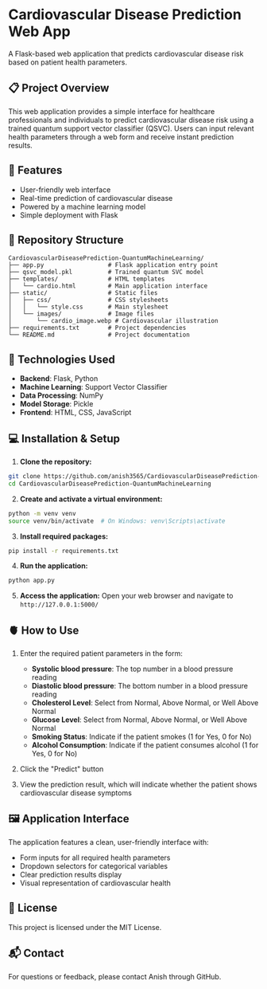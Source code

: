 # Cardiovascular Disease Prediction Web App

A Flask-based web application that predicts cardiovascular disease risk based on patient health parameters.

## 📋 Project Overview

This web application provides a simple interface for healthcare professionals and individuals to predict cardiovascular disease risk using a trained quantum support vector classifier (QSVC). Users can input relevant health parameters through a web form and receive instant prediction results.

## 🚀 Features

- User-friendly web interface
- Real-time prediction of cardiovascular disease
- Powered by a machine learning model
- Simple deployment with Flask

## 📁 Repository Structure

```
CardiovascularDiseasePrediction-QuantumMachineLearning/
├── app.py                  # Flask application entry point
├── qsvc_model.pkl          # Trained quantum SVC model
├── templates/              # HTML templates
│   └── cardio.html         # Main application interface
├── static/                 # Static files
│   ├── css/                # CSS stylesheets
│   │   └── style.css       # Main stylesheet
│   └── images/             # Image files
│       └── cardio_image.webp # Cardiovascular illustration
├── requirements.txt        # Project dependencies
└── README.md               # Project documentation
```

## 🔧 Technologies Used

- **Backend**: Flask, Python
- **Machine Learning**: Support Vector Classifier
- **Data Processing**: NumPy
- **Model Storage**: Pickle
- **Frontend**: HTML, CSS, JavaScript

## 💻 Installation & Setup

1. **Clone the repository:**
```bash
git clone https://github.com/anish3565/CardiovascularDiseasePrediction-QuantumMachineLearning.git
cd CardiovascularDiseasePrediction-QuantumMachineLearning
```

2. **Create and activate a virtual environment:**
```bash
python -m venv venv
source venv/bin/activate  # On Windows: venv\Scripts\activate
```

3. **Install required packages:**
```bash
pip install -r requirements.txt
```

4. **Run the application:**
```bash
python app.py
```

5. **Access the application:**
   Open your web browser and navigate to `http://127.0.0.1:5000/`

## 🫀 How to Use

1. Enter the required patient parameters in the form:
   - **Systolic blood pressure**: The top number in a blood pressure reading
   - **Diastolic blood pressure**: The bottom number in a blood pressure reading
   - **Cholesterol Level**: Select from Normal, Above Normal, or Well Above Normal
   - **Glucose Level**: Select from Normal, Above Normal, or Well Above Normal
   - **Smoking Status**: Indicate if the patient smokes (1 for Yes, 0 for No)
   - **Alcohol Consumption**: Indicate if the patient consumes alcohol (1 for Yes, 0 for No)

2. Click the "Predict" button

3. View the prediction result, which will indicate whether the patient shows cardiovascular disease symptoms

## 🖼️ Application Interface

The application features a clean, user-friendly interface with:
- Form inputs for all required health parameters
- Dropdown selectors for categorical variables
- Clear prediction results display
- Visual representation of cardiovascular health

## 📄 License

This project is licensed under the MIT License.

## 📬 Contact

For questions or feedback, please contact Anish through GitHub.
